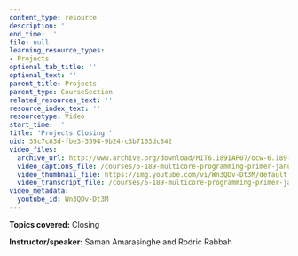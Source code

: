 ```yaml
---
content_type: resource
description: ''
end_time: ''
file: null
learning_resource_types:
- Projects
optional_tab_title: ''
optional_text: ''
parent_title: Projects
parent_type: CourseSection
related_resources_text: ''
resource_index_text: ''
resourcetype: Video
start_time: ''
title: 'Projects Closing '
uid: 35c7c83d-fbe3-3594-9b24-c3b7103dc842
video_files:
  archive_url: http://www.archive.org/download/MIT6.189IAP07/ocw-6.189-iap07-pro-closing_300k.mp4
  video_captions_file: /courses/6-189-multicore-programming-primer-january-iap-2007/84096ed2778459eca4be91984c320ceb_Wn3QDv-Dt3M.vtt
  video_thumbnail_file: https://img.youtube.com/vi/Wn3QDv-Dt3M/default.jpg
  video_transcript_file: /courses/6-189-multicore-programming-primer-january-iap-2007/d15cdfc00047450ca87cb9eb4e567d36_Wn3QDv-Dt3M.pdf
video_metadata:
  youtube_id: Wn3QDv-Dt3M
---
```


**Topics covered:** Closing

**Instructor/speaker:** Saman Amarasinghe and Rodric Rabbah